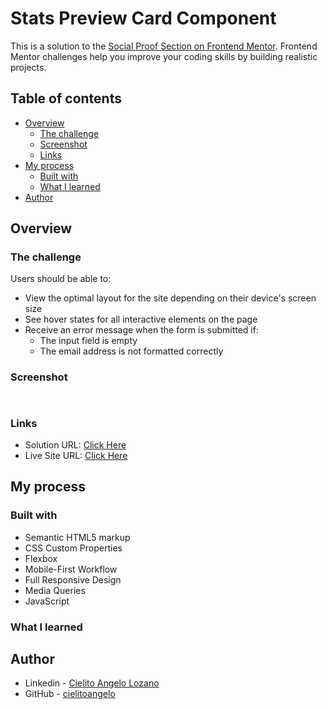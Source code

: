 # Stats Preview Card Component

This is a solution to the [Social Proof Section on Frontend Mentor](https://www.frontendmentor.io/challenges/stats-preview-card-component-8JqbgoU62). Frontend Mentor challenges help you improve your coding skills by building realistic projects. 

## Table of contents

- [Overview](#overview)
  - [The challenge](#the-challenge)
  - [Screenshot](#screenshot)
  - [Links](#links)
- [My process](#my-process)
  - [Built with](#built-with)
  - [What I learned](#what-i-learned)
- [Author](#author)

## Overview

### The challenge

Users should be able to:
- View the optimal layout for the site depending on their device's screen size
- See hover states for all interactive elements on the page
- Receive an error message when the form is submitted if:
  - The input field is empty
  - The email address is not formatted correctly

### Screenshot

![]()

![]()

### Links

- Solution URL: [Click Here](https://www.frontendmentor.io/solutions/base-apparel-coming-soon-page-with-css-flexbox-w8t4Zj3-N)
- Live Site URL: [Click Here](https://cielitoangelo.github.io/base-apparel/)

## My process

### Built with

- Semantic HTML5 markup
- CSS Custom Properties
- Flexbox
- Mobile-First Workflow
- Full Responsive Design
- Media Queries
- JavaScript

### What I learned


## Author

- Linkedin - [Cielito Angelo Lozano](https://www.linkedin.com/in/cielitoangelo)
- GitHub - [cielitoangelo](https://www.github.com/cielitoangelo)

